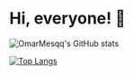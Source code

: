 # Hi, everyone! 👋


![OmarMesqq's GitHub stats](https://github-readme-stats.vercel.app/api?username=OmarMesqq&count_private=true&theme=transparent)

[![Top Langs](https://github-readme-stats.vercel.app/api/top-langs/?username=OmarMesqq&layout=compact&theme=transparent&hide=jupyter%20notebook,tex)](https://github.com/anuraghazra/github-readme-stats)

<!--
**OmarMesqq/OmarMesqq** is a ✨ _special_ ✨ repository because its `README.md` (this file) appears on your GitHub profile.

Here are some ideas to get you started:

- 🔭 I’m currently working on ...
- 🌱 I’m currently learning ...
- 👯 I’m looking to collaborate on ...
- 🤔 I’m looking for help with ...
- 💬 Ask me about ...
- 📫 How to reach me: ...
- 😄 Pronouns: ...
- ⚡ Fun fact: ...
-->
